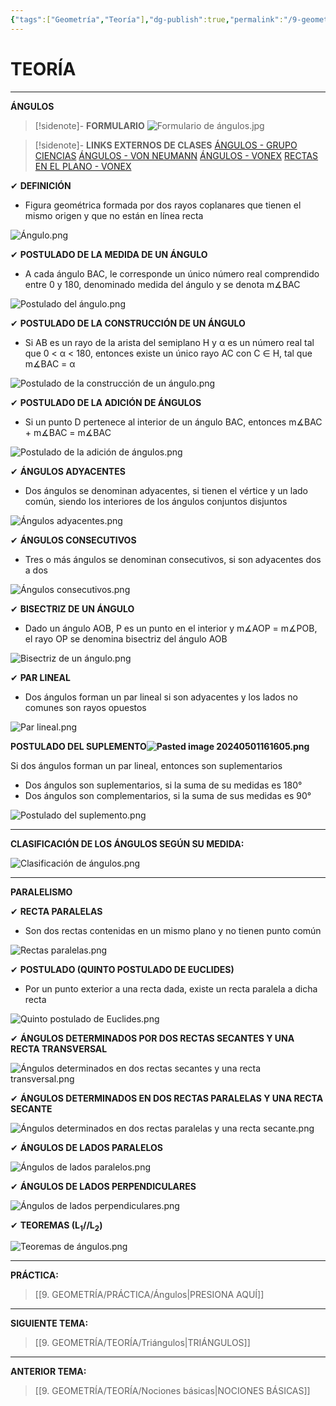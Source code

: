 ```yaml
---
{"tags":["Geometría","Teoría"],"dg-publish":true,"permalink":"/9-geometria/teoria/angulos/","dgPassFrontmatter":true}
---
```


# TEORÍA
---
**ÁNGULOS** 

>[!sidenote]- **FORMULARIO** 
>![Formulario de ángulos.jpg](/img/user/1.%20ELEMENTOS%20GR%C3%81FICOS/Formulario%20de%20%C3%A1ngulos.jpg)

>[!sidenote]- **LINKS EXTERNOS DE CLASES** 
>[ÁNGULOS - GRUPO CIENCIAS](https://www.youtube.com/live/1c_wtQ5_ywA?si=GGIoqQm-Vw41oWeQ) 
>[ÁNGULOS - VON NEUMANN](https://youtu.be/uK3J5qiWjpg?si=AePO16w19JZXqJLI) 
>[ÁNGULOS - VONEX](https://youtu.be/Wd8tBwc3sJA?si=SZ_XeYnxD2ifiyFo) 
>[RECTAS EN EL PLANO - VONEX](https://www.youtube.com/watch?v=TMOFFextCp4)

✔  **DEFINICIÓN**
- Figura geométrica formada por dos rayos coplanares que tienen el mismo origen y que no están en línea recta

![Ángulo.png](/img/user/1.%20ELEMENTOS%20GR%C3%81FICOS/%C3%81ngulo.png)

✔ **POSTULADO DE LA MEDIDA DE UN ÁNGULO**
- A cada ángulo BAC, le corresponde un único número real comprendido entre 0 y 180, denominado medida del ángulo y se denota m∡BAC

![Postulado del ángulo.png](/img/user/1.%20ELEMENTOS%20GR%C3%81FICOS/Postulado%20del%20%C3%A1ngulo.png)

✔ **POSTULADO DE LA CONSTRUCCIÓN DE UN ÁNGULO**
- Si AB es un rayo de la arista del semiplano H y α es un número real tal que 0 < α < 180, entonces existe un único rayo AC con C ∈ H, tal que m∡BAC = α

![Postulado de la construcción de un ángulo.png](/img/user/1.%20ELEMENTOS%20GR%C3%81FICOS/Postulado%20de%20la%20construcci%C3%B3n%20de%20un%20%C3%A1ngulo.png)

✔ **POSTULADO DE LA ADICIÓN DE ÁNGULOS**
- Si un punto D pertenece al interior de un ángulo BAC, entonces m∡BAC + m∡BAC = m∡BAC

![Postulado de la adición de ángulos.png](/img/user/1.%20ELEMENTOS%20GR%C3%81FICOS/Postulado%20de%20la%20adici%C3%B3n%20de%20%C3%A1ngulos.png)

✔ **ÁNGULOS ADYACENTES**
- Dos ángulos se denominan adyacentes, si tienen el vértice y un lado común, siendo los interiores de los ángulos conjuntos disjuntos

![Ángulos adyacentes.png](/img/user/1.%20ELEMENTOS%20GR%C3%81FICOS/%C3%81ngulos%20adyacentes.png)

✔ **ÁNGULOS CONSECUTIVOS** 
- Tres o más ángulos se denominan consecutivos, si son adyacentes dos a dos

![Ángulos consecutivos.png](/img/user/1.%20ELEMENTOS%20GR%C3%81FICOS/%C3%81ngulos%20consecutivos.png)

✔ **BISECTRIZ DE UN ÁNGULO**
- Dado un ángulo AOB, P es un punto en el interior y m∡AOP = m∡POB, el rayo OP se denomina bisectriz del ángulo AOB

![Bisectriz de un ángulo.png](/img/user/1.%20ELEMENTOS%20GR%C3%81FICOS/Bisectriz%20de%20un%20%C3%A1ngulo.png)

✔ **PAR LINEAL**
- Dos ángulos forman un par lineal si son adyacentes y los lados no comunes son rayos opuestos

![Par lineal.png](/img/user/1.%20ELEMENTOS%20GR%C3%81FICOS/Par%20lineal.png)

**POSTULADO DEL SUPLEMENTO![Pasted image 20240501161605.png](/img/user/1.%20ELEMENTOS%20GR%C3%81FICOS/Pasted%20image%2020240501161605.png)**


Si dos ángulos forman un par lineal, entonces son suplementarios
- Dos ángulos son suplementarios,  si la suma de su medidas es 180°
- Dos ángulos son complementarios, si la suma de sus medidas es 90°

![Postulado del suplemento.png](/img/user/1.%20ELEMENTOS%20GR%C3%81FICOS/Postulado%20del%20suplemento.png)

---
**CLASIFICACIÓN DE LOS ÁNGULOS SEGÚN SU MEDIDA:**

![Clasificación de ángulos.png](/img/user/1.%20ELEMENTOS%20GR%C3%81FICOS/Clasificaci%C3%B3n%20de%20%C3%A1ngulos.png)

---
**PARALELISMO**

✔ **RECTA PARALELAS**
- Son dos rectas contenidas en un mismo plano y no tienen punto común

![Rectas paralelas.png](/img/user/1.%20ELEMENTOS%20GR%C3%81FICOS/Rectas%20paralelas.png)

✔ **POSTULADO (QUINTO POSTULADO DE EUCLIDES)**
- Por un punto exterior a una recta dada, existe un recta paralela a dicha recta

![Quinto postulado de Euclides.png](/img/user/1.%20ELEMENTOS%20GR%C3%81FICOS/Quinto%20postulado%20de%20Euclides.png)

✔ **ÁNGULOS DETERMINADOS POR DOS RECTAS SECANTES Y UNA RECTA TRANSVERSAL**

![Ángulos determinados en dos rectas secantes y una recta transversal.png](/img/user/1.%20ELEMENTOS%20GR%C3%81FICOS/%C3%81ngulos%20determinados%20en%20dos%20rectas%20secantes%20y%20una%20recta%20transversal.png)

✔ **ÁNGULOS DETERMINADOS EN DOS RECTAS PARALELAS Y UNA RECTA SECANTE**

![Ángulos determinados en dos rectas paralelas y una recta secante.png](/img/user/1.%20ELEMENTOS%20GR%C3%81FICOS/%C3%81ngulos%20determinados%20en%20dos%20rectas%20paralelas%20y%20una%20recta%20secante.png)

✔ **ÁNGULOS DE LADOS PARALELOS**

![Ángulos de lados paralelos.png](/img/user/1.%20ELEMENTOS%20GR%C3%81FICOS/%C3%81ngulos%20de%20lados%20paralelos.png)

✔ **ÁNGULOS DE LADOS PERPENDICULARES**

![Ángulos de lados perpendiculares.png](/img/user/1.%20ELEMENTOS%20GR%C3%81FICOS/%C3%81ngulos%20de%20lados%20perpendiculares.png)

✔ **TEOREMAS (L<sub>1</sub>//L<sub>2</sub>)**

![Teoremas de ángulos.png](/img/user/1.%20ELEMENTOS%20GR%C3%81FICOS/Teoremas%20de%20%C3%A1ngulos.png)

---
**PRÁCTICA:** 
>[[9. GEOMETRÍA/PRÁCTICA/Ángulos\|PRESIONA AQUÍ]]

---
**SIGUIENTE TEMA:** 
>[[9. GEOMETRÍA/TEORÍA/Triángulos\|TRIÁNGULOS]]

---
**ANTERIOR TEMA:** 
>[[9. GEOMETRÍA/TEORÍA/Nociones básicas\|NOCIONES BÁSICAS]]

